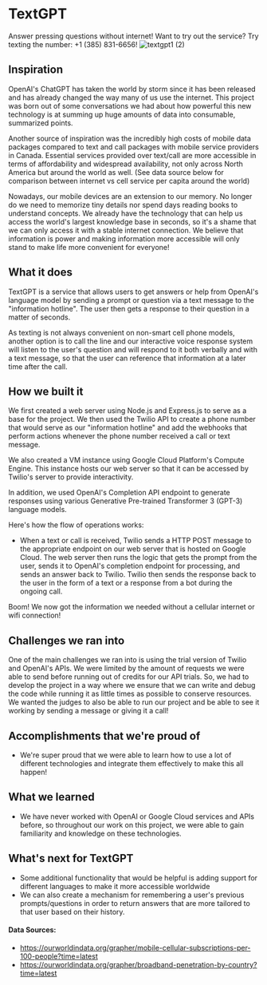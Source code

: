 # TextGPT
Answer pressing questions without internet! Want to try out the service? Try texting the number: +1 (385) 831-6656!
![textgpt1 (2)](https://user-images.githubusercontent.com/38355190/216830138-e1a75d2b-425c-4551-999e-780fcf94d763.png)

## Inspiration
OpenAI's ChatGPT has taken the world by storm since it has been released and has already changed the way many of us use the internet. This project was born out of some conversations we had about how powerful this new technology is at summing up huge amounts of data into consumable, summarized points. 

Another source of inspiration was the incredibly high costs of mobile data packages compared to text and call packages with mobile service providers in Canada. Essential services provided over text/call are more accessible in terms of affordability and widespread availability, not only across North America but around the world as well. (See data source below for comparison between internet vs cell service per capita around the world)

Nowadays, our mobile devices are an extension to our memory. No longer do we need to memorize tiny details nor spend days reading books to understand concepts. We already have the technology that can help us access the world's largest knowledge base in seconds, so it's a shame that we can only access it with a stable internet connection. We believe that information is power and making information more accessible will only stand to make life more convenient for everyone!

## What it does
TextGPT is a service that allows users to get answers or help from OpenAI's language model by sending a prompt or question via a text message to the "information hotline". The user then gets a response to their question in a matter of seconds.

As texting is not always convenient on non-smart cell phone models, another option is to call the line and our interactive voice response system will listen to the user's question and will respond to it both verbally and with a text message, so that the user can reference that information at a later time after the call.

## How we built it
We first created a web server using Node.js and Express.js to serve as a base for the project. We then used the Twilio API to create a phone number that would serve as our "information hotline" and add the webhooks that perform actions whenever the phone number received a call or text message. 

We also created a VM instance using Google Cloud Platform's Compute Engine. This instance hosts our web server so that it can be accessed by Twilio's server to provide interactivity.

In addition, we used OpenAI's Completion API endpoint to generate responses using various Generative Pre-trained Transformer 3 (GPT-3) language models. 

Here's how the flow of operations works:
- When a text or call is received, Twilio sends a HTTP POST message to the appropriate endpoint on our web server that is hosted on Google Cloud. The web server then runs the logic that gets the prompt from the user, sends it to OpenAI's completion endpoint for processing, and sends an answer back to Twilio. Twilio then sends the response back to the user in the form of a text or a response from a bot during the ongoing call. 

Boom! We now got the information we needed without a cellular internet or wifi connection!

## Challenges we ran into
One of the main challenges we ran into is using the trial version of Twilio and OpenAI's APIs. We were limited by the amount of requests we were able to send before running out of credits for our API trials. So, we had to develop the project in a way where we ensure that we can write and debug the code while running it as little times as possible to conserve resources. We wanted the judges to also be able to run our project and be able to see it working by sending a message or giving it a call!

## Accomplishments that we're proud of
- We're super proud that we were able to learn how to use a lot of different technologies and integrate them effectively to make this all happen!

## What we learned
- We have never worked with OpenAI or Google Cloud services and APIs before, so throughout our work on this project, we were able to gain familiarity and knowledge on these technologies.

## What's next for TextGPT
- Some additional functionality that would be helpful is adding support for different languages to make it more accessible worldwide
- We can also create a mechanism for remembering a user's previous prompts/questions in order to return answers that are more tailored to that user based on their history.

#### Data Sources:
- https://ourworldindata.org/grapher/mobile-cellular-subscriptions-per-100-people?time=latest
- https://ourworldindata.org/grapher/broadband-penetration-by-country?time=latest
